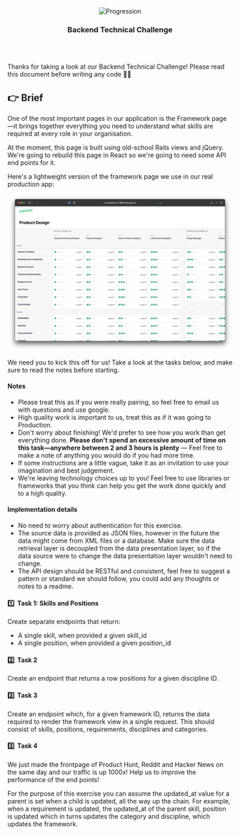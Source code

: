 <br />
<br />
<p align="center">
  <img src="https://cdn.progressionapp.com/cdn-assets/new-progression-logo.svg" alt="Progression" width="180" />
<h3 align="center">Backend Technical Challenge</h3>
<br />
<br />
</p>

Thanks for taking a look at our Backend Technical Challenge! Please read this document before writing any code 🧑‍💻

## 👉 Brief

One of the most important pages in our application is the Framework page—it brings together everything you need to
understand what skills are required at every role in your organisation.

At the moment, this page is built using old-school Rails views and jQuery. We're going to rebuild this page in React so we're going to need some API end points for it.

Here's a lightweight version of the framework page we use in our real production app:

<p align="center">
  <img src="./assets/framework.png" width="600px" alt="Framework preview" />
</p>

We need you to kick this off for us! Take a look at the tasks below, and make sure to read the notes before starting.

#### Notes

- Please treat this as if you were really pairing, so feel free to email us with questions and use google.
- High quality work is important to us, treat this as if it was going to Production.
- Don't worry about finishing! We'd prefer to see how you work than get everything done. **Please don't spend an excessive amount of time on this task—anywhere between 2 and 3 hours is plenty**
— Feel free to make a note of anything you would do if you had more time.
- If some instructions are a little vague, take it as an invitation to use your imagination and best judgement.
- We're leaving technology choices up to you! Feel free to use libraries or frameworks that you think can help you get the work done quickly and to a high quality.


#### Implementation details

- No need to worry about authentication for this exercise.
- The source data is provided as JSON files, however in the future the data might come from XML files or a database. Make sure the data retrieval layer is decoupled from the data presentation layer, so if the data source were to change the data presentation layer wouldn't need to change.
- The API design should be RESTful and consistent, feel free to suggest a pattern or standard we should follow, you could add any thoughts or notes to a readme.


#### 1️⃣ &nbsp;Task 1: Skills and Positions
Create separate endpoints that return:

- A single skill, when provided a given skill_id
- A single position, when provided a given position_id

#### 2️⃣ &nbsp;Task 2
Create an endpoint that returns a row positions for a given discipline ID.

#### 3️⃣ &nbsp;Task 3
Create an endpoint which, for a given framework ID, returns the data required to render the framework view in a single request. This should consist of skills, positions, requirements, disciplines and categories.

#### 3️⃣ &nbsp;Task 4
We just made the frontpage of Product Hunt, Reddit and Hacker News on the same day and our traffic is up 1000x! Help us to improve the performance of the end points! 

For the purpose of this exercise you can assume the updated_at value for a parent is set when a child is updated, all the way up the chain. For example, when a requirement is updated, the updated_at of the parent skill, position is updated which in turns updates the category and discipline, which updates the framework.